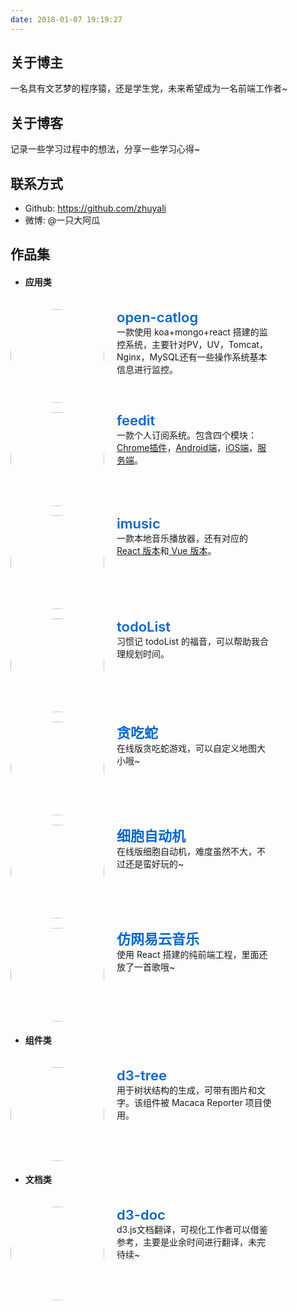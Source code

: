 ```yaml
---
date: 2018-01-07 19:19:27
---
```


## 关于博主
一名具有文艺梦的程序猿，还是学生党，未来希望成为一名前端工作者~

## 关于博客
记录一些学习过程中的想法，分享一些学习心得~

## 联系方式
- Github: https://github.com/zhuyali
- 微博: @一只大阿瓜

## 作品集
- #### 应用类

<style>
  .icon {
    width: 150px;
    height: 150px;
    border-radius: 100%;
  }
  .work {
    float: left;
    width: 450px;
    padding-top: 15px;
  }
  .intro {
    display: inline-block;
    width: 250px;
    padding-left: 20px;
    vertical-align: top;
  }
  .works {
    overflow: hidden;
  }
  .title {
    color: #0366d6;
    text-decoration: none;
    border: none;
    font-size: 22px;
    font-weight: 600;
  }
  .title:hover {
    color: #0366d6;
    text-decoration: underline;
  }
</style>

<div class="works"><div class="work"><img class="icon" style="display: inline!important;" src="https://avatars1.githubusercontent.com/u/28126942?s=200&v=4" /><div class="intro"><a class="title" href="https://github.com/open-catlog">open-catlog</a><div class="brief">一款使用 koa+mongo+react 搭建的监控系统，主要针对PV，UV，Tomcat，Nginx，MySQL还有一些操作系统基本信息进行监控。</div></div></div><div class="work"><img class="icon" style="display: inline!important;" src="https://avatars2.githubusercontent.com/u/9766938?s=200&v=4" /><div class="intro"><a class="title">feedit</a><div class="brief">一款个人订阅系统。包含四个模块：<a href="https://github.com/zhuyali/feedit_chrome">Chrome插件</a>，<a href="https://github.com/zhuyali/Feedit_android">Android端</a>，<a href="https://github.com/zhuyali/feedit_iOS">iOS端</a>，<a href="https://github.com/zhuyali/feedit">服务端</a>。</div></div></div><div class="work"><img class="icon" style="display: inline!important;" src="http://img1.imgtn.bdimg.com/it/u=256148739,105884542&fm=27&gp=0.jpg" /><div class="intro"><a class="title" href="http://zhuyali.com.cn/imusic/">imusic</a><div class="brief">一款本地音乐播放器，还有对应的<a href="https://github.com/zhuyali/imusic-react"> React 版本</a>和<a href="https://github.com/zhuyali/imusic-vue"> Vue 版本</a>。</div></div></div><div class="work"><img class="icon" style="display: inline!important;" src="https://timgsa.baidu.com/timg?image&quality=80&size=b9999_10000&sec=1515342177506&di=e9ed8180b3301d6b23e6668275bd4fa8&imgtype=0&src=http%3A%2F%2Fimg.25pp.com%2Fuploadfile%2Fsoft%2Fimages%2F2014%2F0910%2F20140910113414610.jpg" /><div class="intro"><a class="title" href="http://zhuyali.com.cn/todoList/">todoList</a><div class="brief">习惯记 todoList 的福音，可以帮助我合理规划时间。</div></div></div><div class="work"><img class="icon" style="display: inline!important;" src="https://timgsa.baidu.com/timg?image&quality=80&size=b9999_10000&sec=1515342648992&di=bec0e85fd3b55e2ceb8a99ba04174e97&imgtype=0&src=http%3A%2F%2Fis5.mzstatic.com%2Fimage%2Fthumb%2FPurple122%2Fv4%2F34%2F95%2F80%2F34958089-1d33-a766-84f8-f060a85728ca%2Fsource%2F512x512bb.jpg" /><div class="intro"><a class="title" href="http://zhuyali.com.cn/training/snake/index.html">贪吃蛇</a><div class="brief">在线版贪吃蛇游戏，可以自定义地图大小哦~</div></div></div><div class="work"><img class="icon" style="display: inline!important;" src="https://ss3.bdstatic.com/70cFv8Sh_Q1YnxGkpoWK1HF6hhy/it/u=554385299,1198250608&fm=27&gp=0.jpg" /><div class="intro"><a class="title" href="http://zhuyali.com.cn/Cellular-Automation/">细胞自动机</a><div class="brief">在线版细胞自动机，难度虽然不大，不过还是蛮好玩的~</div></div></div><div class="work"><img class="icon" style="display: inline!important;" src="https://gss2.bdstatic.com/9fo3dSag_xI4khGkpoWK1HF6hhy/baike/w%3D268%3Bg%3D0/sign=2f5258703301213fcf3349da6cdc51ec/8b82b9014a90f603d1cff0ee3312b31bb051ed18.jpg" /><div class="intro"><a class="title" href="http://zhuyali.com.cn/cloud-music/">仿网易云音乐</a><div class="brief">使用 React 搭建的纯前端工程，里面还放了一首歌哦~</div></div></div></div>

- #### 组件类

<div class="works"><div class="work"><img class="icon" style="display: inline!important;" src="https://timgsa.baidu.com/timg?image&quality=80&size=b9999_10000&sec=1515343144597&di=a1b3eb4811563e8f64117498d9b502c3&imgtype=0&src=http%3A%2F%2Fbpic.588ku.com%2Felement_origin_min_pic%2F19%2F03%2F20%2F1656ece7cf410a9.jpg" /><div class="intro"><a class="title" href="http://zhuyali.com.cn/d3-tree/">d3-tree</a><div class="brief">用于树状结构的生成，可带有图片和文字。该组件被 Macaca Reporter 项目使用。</div></div></div></div>

- #### 文档类

<div class="works"><div class="work"><img class="icon" style="display: inline!important;" src="https://avatars1.githubusercontent.com/u/1562726?s=200&v=4" /><div class="intro"><a class="title" href="http://zhuyali.com.cn/d3-doc/">d3-doc</a><div class="brief">d3.js文档翻译，可视化工作者可以借鉴参考，主要是业余时间进行翻译，未完待续~</div></div></div></div>
